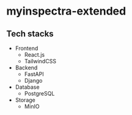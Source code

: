 # myinspectra-extended

## Tech stacks
- Frontend
  -  React.js
  -  TailwindCSS
- Backend
  - FastAPI
  - Django
- Database
  - PostgreSQL
- Storage
  - MinIO
